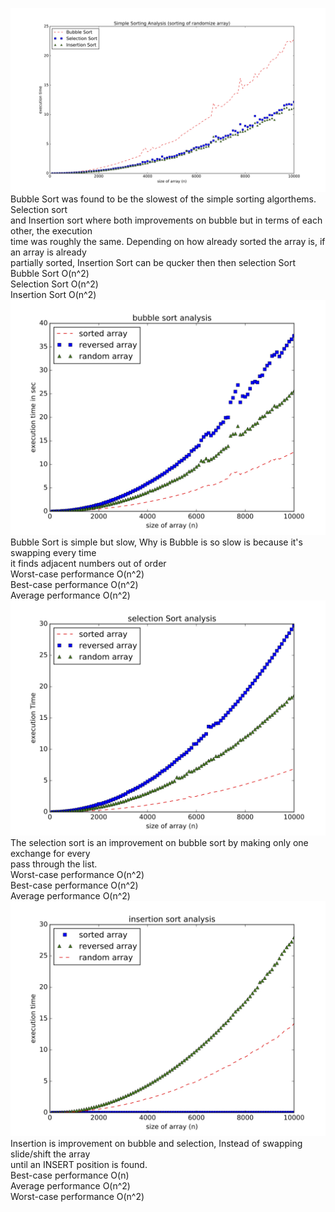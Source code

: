 ![](https://raw.githubusercontent.com/MichaelJames0913/images/master/SimpleSortingAnalysis.jpg)    
Bubble Sort was found to be the slowest of the simple sorting algorthems. Selection sort  
and Insertion sort where both improvements on bubble but in terms of each other, the execution   
time was roughly the same. Depending on how already sorted the array is, if an array is already    
partially sorted, Insertion Sort can be qucker then then selection Sort  
Bubble Sort O(n^2)  
Selection Sort O(n^2)  
Insertion Sort O(n^2)  
![](https://raw.githubusercontent.com/MichaelJames0913/images/master/bubbleSort.jpeg)  
Bubble Sort is simple but slow, Why is Bubble is so slow is because it's swapping every time  
it finds adjacent numbers out of order  
Worst-case performance 	O(n^2)  
Best-case performance 	O(n^2)  
Average performance 	O(n^2)  
![](https://raw.githubusercontent.com/MichaelJames0913/images/master/SelectionSort.jpeg)  
The selection sort is an improvement on bubble sort by making only one exchange for every   
pass through the list.  
Worst-case performance 	O(n^2)  
Best-case performance 	O(n^2)  
Average performance 	O(n^2)  
![](https://raw.githubusercontent.com/MichaelJames0913/images/master/insertionSort.jpeg)  
Insertion is improvement on bubble and selection, Instead of swapping slide/shift the array  
until an INSERT position is found.  
Best-case performance 	O(n)  
Average performance 	O(n^2)   
Worst-case performance 	O(n^2)   



